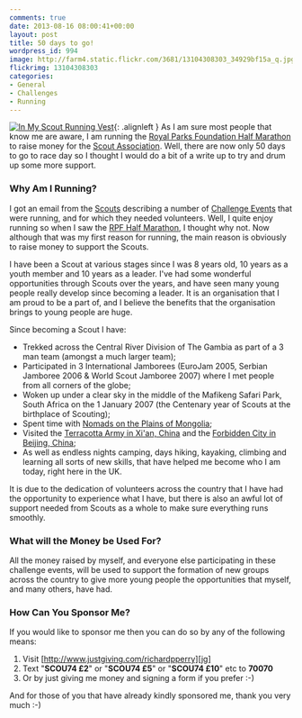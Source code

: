 ```yaml
---
comments: true
date: 2013-08-16 08:00:41+00:00
layout: post
title: 50 days to go!
wordpress_id: 994
image: http://farm4.static.flickr.com/3681/13104308303_34929bf15a_q.jpg
flickrimg: 13104308303
categories:
- General
- Challenges
- Running
---
```


[![In My Scout Running Vest][thm1]][img1]{: .alignleft }
As I am sure most people that know me are aware, I am running the 
[Royal Parks Foundation Half Marathon][rpf] to raise money for the [Scout Association][sa]. Well,
there are now only 50 days to go to race day so I thought I would do a bit of a write up to try
and drum up some more support.

### Why Am I Running?

I got an email from the [Scouts][sa] describing a number of [Challenge Events][ce] that were
running, and for which they needed volunteers. Well, I quite enjoy running so when I saw the
[RPF Half Marathon][rpf], I thought why not. Now although that was my first reason for running,
the main reason is obviously to raise money to support the Scouts.

I have been a Scout at various stages since I was 8 years old, 10 years as a youth member and 10
years as a leader. I've had some wonderful opportunities through Scouts over the years, and have
seen many young people really develop since becoming a leader. It is an organisation that I am
proud to be a part of, and I believe the benefits that the organisation brings to young people
are huge.

Since becoming a Scout I have:
	
  * Trekked across the Central River Division of The Gambia as part of a 3 man team (amongst a
    much larger team);
  * Participated in 3 International Jamborees (EuroJam 2005, Serbian Jamboree 2006 & World Scout
    Jamboree 2007) where I met people from all corners of the globe;
  * Woken up under a clear sky in the middle of the Mafikeng Safari Park, South Africa on the 1
    January 2007 (the Centenary year of Scouts at the birthplace of Scouting);
  * Spent time with [Nomads on the Plains of Mongolia][3n];
  * Visited the [Terracotta Army in Xi'an, China][xian] and the [Forbidden City in Beijing, China][bei];
  * As well as endless nights camping, days hiking, kayaking, climbing and learning all sorts of
    new skills, that have helped me become who I am today, right here in the UK.

It is due to the dedication of volunteers across the country that I have had the opportunity to
experience what I have, but there is also an awful lot of support needed from Scouts as a whole
to make sure everything runs smoothly.

### What will the Money be Used For?

All the money raised by myself, and everyone else participating in these challenge events, will be
used to support the formation of new groups across the country to give more young people the
opportunities that myself, and many others, have had.

### How Can You Sponsor Me?

If you would like to sponsor me then you can do so by any of the following means:
	
  1. Visit [http://www.justgiving.com/richardpperry][jg]
  2. Text "**SCOU74 £2**" or "**SCOU74 £5**" or "**SCOU74 £10**" etc to **70070**
  3. Or by just giving me money and signing a form if you prefer :-)
  
And for those of you that have already kindly sponsored me, thank you very much :-)

[rpf]: http://royalparkshalf.com "Royal Parks Foundation Half Marathon"
[sa]: http://scouts.org.uk/ "The Scout Association"
[ce]: http://scouts.org.uk/challengeevents/ "Scouts Challenge Events"
[3n]: http://travel.perry-online.me.uk/trips/scouts/threenations09/mongolia-day-2/ "Three Nations Expedition - Nomads on the Plains of Mongolia"
[xian]: http://travel.perry-online.me.uk/trips/scouts/threenations09/an-emperors-army-and-hot-springs/ "Three Nations Expedition - Terracotta Army in Xi'an, China"
[bei]: http://travel.perry-online.me.uk/trips/scouts/threenations09/the-sites-of-beijing/ "Three Nations Expedition - Forbidden City in Beijing, China"
[jg]: http://www.justgiving.com/richardpperry/ "JustGiving Donation Page"

[thm1]: http://farm4.static.flickr.com/3681/13104308303_34929bf15a_q.jpg
[img1]: https://www.flickr.com/photos/richard-perry/13104308303/